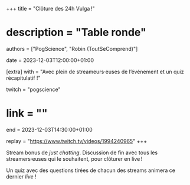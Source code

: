 +++
title = "Clôture des 24h Vulga !"
# description = "Table ronde"
authors = ["PogScience", "Robin (ToutSeComprend)"]

date = 2023-12-03T12:00:00+01:00

[extra]
with = "Avec plein de streameurs·euses de l’événement et un quiz récapitulatif !"

twitch = "pogscience"
# link = ""

end = 2023-12-03T14:30:00+01:00

replay = "https://www.twitch.tv/videos/1994240965"
+++

Stream bonus de _just chatting_. Discussion de fin avec tous les streamers·euses qui le souhaitent, pour
clôturer en live !

Un quiz avec des questions tirées de chacun des streams animera ce dernier _live_ !
